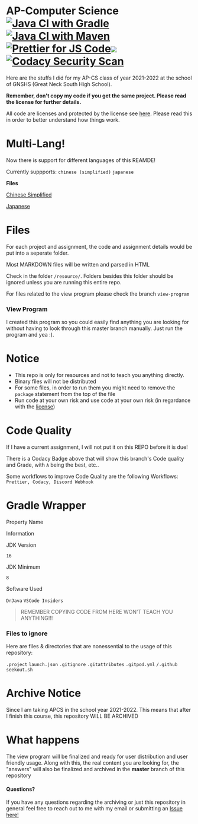 AP-Computer Science [![Java CI with Gradle](https://github.com/meng-jack/apcs/actions/workflows/gradle.yml/badge.svg?branch=dax-program)](https://github.com/meng-jack/apcs/actions/workflows/gradle.yml) [![Java CI with Maven](https://github.com/meng-jack/apcs/actions/workflows/maven.yml/badge.svg?branch=dax-program)](https://github.com/meng-jack/apcs/actions/workflows/maven.yml) [![Prettier for JS Code](https://github.com/meng-jack/apcs/actions/workflows/prettify.yml/badge.svg?branch=dax-program)](https://github.com/meng-jack/apcs/actions/workflows/prettify.yml)![](https://img.shields.io/github/repo-size/exoad/apcs)[![Codacy Security Scan](https://github.com/exoad/apcs/actions/workflows/codacy-analysis.yml/badge.svg)](https://github.com/exoad/apcs/actions/workflows/codacy-analysis.yml)
===========================================================================================================================================================================================================================================================================================================================================================================================================================================================================================================================================================================================================================================================================================================================================================================================================================

Here are the stuffs I did for my AP-CS class of year 2021-2022 at the school of GNSHS (Great Neck South High School).

**Remember, don't copy my code if you get the same project. Please read the license for further details.**

All code are licenses and protected by the license see [here](./LICENSE.md). Please read this in order to better understand how things work.

# Multi-Lang!
Now there is support for different languages of this REAMDE!

Currently suppports: `chinese (simplified)` `japanese`

**Files**

[Chinese Simplified](README.zh-CN.md)

[Japanese](README.ja.md)

# Files

For each project and assignment, the code and assignment details would be put into a seperate folder.

Most MARKDOWN files will be written and parsed in HTML

Check in the folder `/resource/`. Folders besides this folder should be ignored unless you are running this entire repo.

For files related to the view program please check the branch `view-program`

### View Program

I created this program so you could easily find anything you are looking for without having to look through this master branch manually. Just run the program and yea :).

# Notice

*   This repo is only for resources and not to teach you anything directly.
*   Binary files will not be distributed
*   For some files, in order to run them you might need to remove the `package` statement from the top of the file
*   Run code at your own risk and use code at your own risk (in regardance with the [license](./LICENSE.md))

# Code Quality

If I have a current assignment, I will not put it on this REPO before it is due!

There is a Codacy Badge above that will show this branch's Code quality and Grade, with `A` being the best, etc..

Some workflows to improve Code Quality are the following Workflows: `Prettier, Codacy, Discord Webhook`

# Gradle Wrapper

Property Name

Information

JDK Version

`16`

JDK Minimum

`8`

Software Used

`DrJava` `VSCode Insiders`

> REMEMBER COPYING CODE FROM HERE WON'T TEACH YOU ANYTHING!!!

### Files to ignore

Here are files & directories that are nonessential to the usage of this repository:

`.project` `launch.json` `.gitignore` `.gitattributes` `.gitpod.yml` `/.github` `seekout.sh`

Archive Notice
==============

Since I am taking APCS in the school year 2021-2022. This means that after I finish this course, this repository WILL BE ARCHIVED

# What happens

The view program will be finalized and ready for user distribution and user friendly usage. Along with this, the real content you are looking for, the "answers" will also be finalized and archived in the **master** branch of this repository

#### Questions?

If you have any questions regarding the archiving or just this repository in general feel free to reach out to me with my email or submitting an [Issue here!](https://github.com/exoad/apcs/issues)
